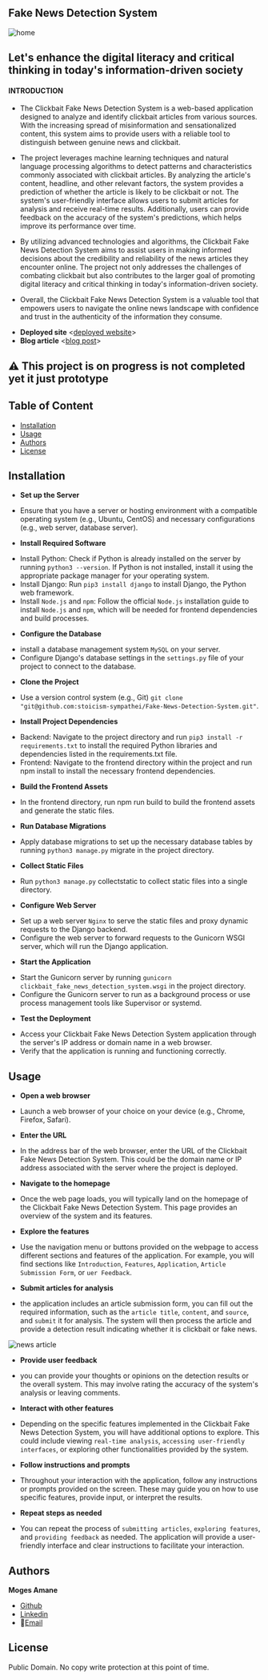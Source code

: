 ## Fake News Detection System
 ![home](https://imgur.com/03BRS1u.png)
 


## Let's enhance the digital literacy and critical thinking in today's information-driven society

#### INTRODUCTION


* The Clickbait Fake News Detection System is a web-based application designed to analyze and identify clickbait articles from various sources. With the increasing spread of misinformation and sensationalized content, this system aims to provide users with a reliable tool to distinguish between genuine news and clickbait.

* The project leverages machine learning techniques and natural language processing algorithms to detect patterns and characteristics commonly associated with clickbait articles. By analyzing the article's content, headline, and other relevant factors, the system provides a prediction of whether the article is likely to be clickbait or not.
The system's user-friendly interface allows users to submit articles for analysis and receive real-time results. Additionally, users can provide feedback on the accuracy of the system's predictions, which helps improve its performance over time.

* By utilizing advanced technologies and algorithms, the Clickbait Fake News Detection System aims to assist users in making informed decisions about the credibility and reliability of the news articles they encounter online. The project not only addresses the challenges of combating clickbait but also contributes to the larger goal of promoting digital literacy and critical thinking in today's 
information-driven society.  

* Overall, the Clickbait Fake News Detection System is a valuable tool that empowers users to navigate the online news landscape with confidence and trust in the authenticity of the information they consume.

- **Deployed site** <[deployed website](https://stoicism-sympathei.github.io/Fake-News-Detection-System/)>
- **Blog article** <[blog post](https://medium.com/@mogesanonymous/fake-news-detection-system-79b858ec4f4e)> 
## ⚠ This project is on progress is not completed yet it just prototype 
## Table of Content
* [Installation](#installation)
* [Usage](#usage)
* [Authors](#authors)
* [License](#license)

## Installation
-	**Set up the Server**
*	Ensure that you have a server or hosting environment with a compatible operating system (e.g., Ubuntu, CentOS) and necessary configurations (e.g., web server, database server).
- **Install Required Software**
*	Install Python: Check if Python is already installed on the server by running `python3 --version`. If Python is not installed, install it using the appropriate package manager for your operating system.
*	Install Django: Run `pip3 install django` to install Django, the Python web framework.
*	Install `Node.js` and `npm`: Follow the official `Node.js` installation guide to install `Node.js` and `npm`, which will be needed for frontend dependencies and build processes.
- **Configure the Database**
*	install a database management system `MySQL` on your server.
*	Configure Django's database settings in the `settings.py` file of your project to connect to the database.
-	**Clone the Project**
*	Use a version control system (e.g., Git) `git clone "git@github.com:stoicism-sympathei/Fake-News-Detection-System.git"`.
-	**Install Project Dependencies**
*	Backend: Navigate to the project directory and run `pip3 install -r requirements.txt` to install the required Python libraries and dependencies listed in the requirements.txt file.
*	Frontend: Navigate to the frontend directory within the project and run npm install to install the necessary frontend dependencies.
-	**Build the Frontend Assets**
*	In the frontend directory, run npm run build to build the frontend assets and generate the static files.
- **Run Database Migrations**
*	Apply database migrations to set up the necessary database tables by running `python3 manage.py` migrate in the project directory.
- **Collect Static Files**
*	Run `python3 manage.py` collectstatic to collect static files into a single directory.
- **Configure Web Server**
*	Set up a web server `Nginx` to serve the static files and proxy dynamic requests to the Django backend.
*	Configure the web server to forward requests to the Gunicorn WSGI server, which will run the Django application.
- **Start the Application**
*	Start the Gunicorn server by running `gunicorn clickbait_fake_news_detection_system.wsgi` in the project directory.
*	Configure the Gunicorn server to run as a background process or use process management tools like Supervisor or systemd.
-	**Test the Deployment**
*	Access your Clickbait Fake News Detection System application through the server's IP address or domain name in a web browser.
*	Verify that the application is running and functioning correctly.

## Usage
- **Open a web browser** 
*  Launch a web browser of your choice on your device (e.g., Chrome, Firefox, Safari).

- **Enter the URL** 
* In the address bar of the web browser, enter the URL of the Clickbait Fake News Detection System. This could be the domain name or IP address associated with the server where the project is deployed.

- **Navigate to the homepage**
*  Once the web page loads, you will typically land on the homepage of the Clickbait Fake News Detection System. This page provides an overview of the system and its features.

- **Explore the features** 
*  Use the navigation menu or buttons provided on the webpage to access different sections and features of the application. For example, you will find sections like `Introduction`, `Features`, `Application`, `Article Submission Form`, or `uer Feedback`.

- **Submit articles for analysis** 
* the application includes an article submission form, you can fill out the required information, such as the `article title`, `content`, and `source`, and `submit` it for analysis. The system will then process the article and provide a detection result indicating whether it is clickbait or fake news.

![news article](https://imgur.com/rWj6bLO.png)

- **Provide user feedback** 
* you can provide your thoughts or opinions on the detection results or the overall system. This may involve rating the accuracy of the system's analysis or leaving comments.

- **Interact with other features** 
*  Depending on the specific features implemented in the Clickbait Fake News Detection System, you will have additional options to explore. This could include viewing `real-time analysis`, `accessing user-friendly interfaces`, or exploring other functionalities provided by the system.

- **Follow instructions and prompts** 
* Throughout your interaction with the application, follow any instructions or prompts provided on the screen. These may guide you on how to use specific features, provide input, or interpret the results.

- **Repeat steps as needed** 
* You can repeat the process of `submitting articles`, `exploring features`, and `providing feedback` as needed. The application will provide a user-friendly interface and clear instructions to facilitate your interaction.

## Authors
 **Moges Amane**
* [Github](https://github.com/stoicism-sympathei)
* [Linkedin](https://www.linkedin.com/feed/)
* 📧[Email](https://mogesanonymous@gmail.com)
   


## License
Public Domain. No copy write protection at this point of time.




